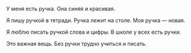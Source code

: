 У меня есть ручка. 
Она синяя и красивая. 

Я пишу ручкой в тетради. 
Ручка лежит на столе. Моя ручка — новая. 

Я люблю писать ручкой слова и цифры. 
В школе у всех есть ручки. 

Это важная вещь. 
Без ручки трудно учиться и писать.